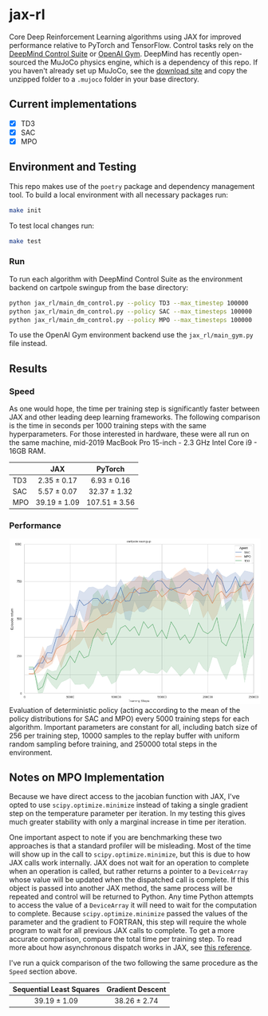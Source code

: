 # jax-rl

Core Deep Reinforcement Learning algorithms using JAX for improved performance relative to PyTorch and TensorFlow. Control tasks rely on the [DeepMind Control Suite](https://github.com/deepmind/dm_control) or [OpenAI Gym](https://github.com/openai/gym). DeepMind has recently open-sourced the MuJoCo physics engine, which is a dependency of this repo. If you haven't already set up MuJoCo, see the [download site](https://mujoco.org/download) and copy the unzipped folder to a `.mujoco` folder in your base directory.

## Current implementations

- [x] TD3
- [x] SAC
- [x] MPO

## Environment and Testing

This repo makes use of the `poetry` package and dependency management tool. To build a local environment with all necessary packages run:

```bash
make init
```

To test local changes run:

```bash
make test
```

### Run

To run each algorithm with DeepMind Control Suite as the environment backend on cartpole swingup from the base directory:

```bash
python jax_rl/main_dm_control.py --policy TD3 --max_timestep 100000
python jax_rl/main_dm_control.py --policy SAC --max_timesteps 100000
python jax_rl/main_dm_control.py --policy MPO --max_timesteps 100000
```

To use the OpenAI Gym environment backend use the `jax_rl/main_gym.py` file instead.


## Results

### Speed

As one would hope, the time per training step is significantly faster between JAX and other leading deep learning frameworks. The following comparison is the time in seconds per 1000 training steps with the same hyperparameters. For those interested in hardware, these were all run on the same machine, mid-2019 MacBook Pro 15-inch - 2.3 GHz Intel Core i9 - 16GB RAM.

|     |      JAX     |    PyTorch    |
|-----|:------------:|:-------------:|
| TD3 | 2.35 ± 0.17  | 6.93 ± 0.16   |
| SAC | 5.57 ± 0.07  | 32.37 ± 1.32  |
| MPO | 39.19 ± 1.09 | 107.51 ± 3.56 |

### Performance

![](docs/_static/cartpole_graph.png?raw=true)
Evaluation of deterministic policy (acting according to the mean of the policy distributions for SAC and MPO) every 5000 training steps for each algorithm. Important parameters are constant for all, including batch size of 256 per training step, 10000 samples to the replay buffer with uniform random sampling before training, and 250000 total steps in the environment.

## Notes on MPO Implementation

Because we have direct access to the jacobian function with JAX, I've opted to use `scipy.optimize.minimize` instead of taking a single gradient step on the temperature parameter per iteration. In my testing this gives much greater stability with only a marginal increase in time per iteration.

One important aspect to note if you are benchmarking these two approaches is that a standard profiler will be misleading. Most of the time will show up in the call to `scipy.optimize.minimize`, but this is due to how JAX calls work internally. JAX does not wait for an operation to complete when an operation is called, but rather returns a pointer to a `DeviceArray` whose value will be updated when the dispatched call is complete. If this object is passed into another JAX method, the same process will be repeated and control will be returned to Python. Any time Python attempts to access the value of a `DeviceArray` it will need to wait for the computation to complete. Because `scipy.optimize.minimize` passed the values of the parameter and the gradient to FORTRAN, this step will require the whole program to wait for all previous JAX calls to complete. To get a more accurate comparison, compare the total time per training step. To read more about how asynchronous dispatch works in JAX, see [this reference](https://jax.readthedocs.io/en/latest/async_dispatch.html).

I've run a quick comparison of the two following the same procedure as the `Speed` section above.

| Sequential Least Squares | Gradient Descent |
|:------------------------:|:----------------:|
|       39.19 ± 1.09       |   38.26 ± 2.74   |

